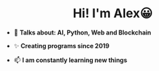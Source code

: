 <!-- Heading -->
<h1 align="center">Hi! I'm Alex😀</h1>

 <!-- About section --> 


- 💬 **Talks about: AI, Python, Web and Blockchain**

- ✨ **Creating programs since 2019**

- 📫 **I am constantly learning new things**
